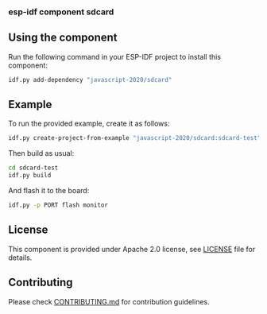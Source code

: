 ### esp-idf component sdcard



## Using the component

Run the following command in your ESP-IDF project to install this component:
```bash
idf.py add-dependency "javascript-2020/sdcard"
```

## Example

To run the provided example, create it as follows:

```bash
idf.py create-project-from-example "javascript-2020/sdcard:sdcard-test"
```

Then build as usual:
```bash
cd sdcard-test
idf.py build
```

And flash it to the board:
```bash
idf.py -p PORT flash monitor
```

## License

This component is provided under Apache 2.0 license, see [LICENSE](LICENSE.md) file for details.

## Contributing

Please check [CONTRIBUTING.md](CONTRIBUTING.md) for contribution guidelines.






